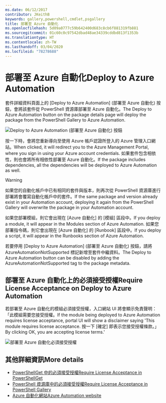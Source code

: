 ```yaml
---
ms.date: 06/12/2017
contributor: JKeithB
keywords: gallery,powershell,cmdlet,psgallery
title: 部署至 Azure 自動化
ms.openlocfilehash: 5d09a0777c59b642400d683c8cb6f881319fb881
ms.sourcegitcommit: 01c60c0c97542dbad48ae34339cddbd813f1353b
ms.translationtype: HT
ms.contentlocale: zh-TW
ms.lasthandoff: 03/04/2020
ms.locfileid: "78278688"
---
```

# <a name="deploy-to-azure-automation"></a><span data-ttu-id="4abdc-103">部署至 Azure 自動化</span><span class="sxs-lookup"><span data-stu-id="4abdc-103">Deploy to Azure Automation</span></span>

<span data-ttu-id="4abdc-104">套件詳細資料頁面上的 [Deploy to Azure Automation] \(部署至 Azure 自動化) 按鈕，會將該套件從 PowerShell 資源庫部署至 Azure 自動化。</span><span class="sxs-lookup"><span data-stu-id="4abdc-104">The Deploy to Azure Automation button on the package details page will deploy the package from the PowerShell Gallery to Azure Automation.</span></span>

![Deploy to Azure Automation (部署至 Azure 自動化) 按鈕](media/deploy-to-azure-automation/DeployToAzureAutomationButton.png)

<span data-ttu-id="4abdc-106">按一下時，會將您重新導向至使用 Azure 帳戶認證所登入的 Azure 管理入口網站。</span><span class="sxs-lookup"><span data-stu-id="4abdc-106">When clicked, it will redirect you to the Azure Management Portal, where you sign in using your Azure account credentials.</span></span>
<span data-ttu-id="4abdc-107">如果套件包含相依性，則也會將所有相依性部署至 Azure 自動化。</span><span class="sxs-lookup"><span data-stu-id="4abdc-107">If the package includes dependencies, all the dependencies will be deployed to Azure Automation as well.</span></span>

> [!WARNING]
> <span data-ttu-id="4abdc-108">如果您的自動化帳戶中已有相同的套件與版本，則再次從 PowerShell 資源庫進行部署將會覆寫自動化帳戶中的套件。</span><span class="sxs-lookup"><span data-stu-id="4abdc-108">If the same package and version already exist in your Automation account, deploying it again from the PowerShell Gallery will overwrite the package in your Automation account.</span></span>

<span data-ttu-id="4abdc-109">如果您部署模組，則它會出現在 [Azure 自動化] 的 [模組] 區段中。</span><span class="sxs-lookup"><span data-stu-id="4abdc-109">If you deploy a module, it will appear in the Modules section of Azure Automation.</span></span>  <span data-ttu-id="4abdc-110">如果您部署指令碼，則它會出現在 [Azure 自動化] 的 [Runbook] 區段中。</span><span class="sxs-lookup"><span data-stu-id="4abdc-110">If you deploy a script, it will appear in the Runbooks section of Azure Automation.</span></span>

<span data-ttu-id="4abdc-111">若要停用 [Deploy to Azure Automation] \(部署至 Azure 自動化) 按鈕，請將 AzureAutomationNotSupported 標記新增至套件中繼資料。</span><span class="sxs-lookup"><span data-stu-id="4abdc-111">The Deploy to Azure Automation button can be disabled by adding the AzureAutomationNotSupported tag to the package metadata.</span></span>

## <a name="require-license-acceptance-on-deploy-to-azure-automation"></a><span data-ttu-id="4abdc-112">部署至 Azure 自動化上的必須接受授權</span><span class="sxs-lookup"><span data-stu-id="4abdc-112">Require License Acceptance on Deploy to Azure Automation</span></span>

<span data-ttu-id="4abdc-113">若部署至 Azure 自動化的模組必須接受授權，入口網站 UI 將會顯示免責聲明：「此模組需要您接受授權。</span><span class="sxs-lookup"><span data-stu-id="4abdc-113">If the module being deployed to Azure Automation requires license acceptance, portal UI will show a disclaimer saying 'This module requires license acceptance.</span></span> <span data-ttu-id="4abdc-114">按一下 [確定] 即表示您接受授權條款。」</span><span class="sxs-lookup"><span data-stu-id="4abdc-114">By clicking OK, you are accepting license terms.'</span></span>

![部署至 Azure 自動化必須接受授權](media/deploy-to-azure-automation/DeployToAzureAutomationRequireLicenseAcceptanceDisclaimer.png)

## <a name="more-details"></a><span data-ttu-id="4abdc-116">其他詳細資訊</span><span class="sxs-lookup"><span data-stu-id="4abdc-116">More details</span></span>

- [<span data-ttu-id="4abdc-117">PowerShellGet 中的必須接受授權</span><span class="sxs-lookup"><span data-stu-id="4abdc-117">Require License Acceptance in PowerShellGet</span></span>](../../concepts/module-license-acceptance.md)
- [<span data-ttu-id="4abdc-118">PowerShell 資源庫中的必須接受授權</span><span class="sxs-lookup"><span data-stu-id="4abdc-118">Require License Acceptance in PowerShell Gallery</span></span>](packages-that-require-license-acceptance.md)
- [<span data-ttu-id="4abdc-119">Azure 自動化網站</span><span class="sxs-lookup"><span data-stu-id="4abdc-119">Azure Automation website</span></span>](https://azure.microsoft.com/services/automation/)
